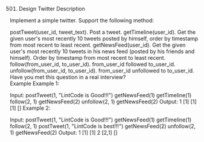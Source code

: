 501. Design Twitter
Description

Implement a simple twitter. Support the following method:

postTweet(user_id, tweet_text). Post a tweet.
getTimeline(user_id). Get the given user's most recently 10 tweets posted by himself, order by timestamp from most recent to least recent.
getNewsFeed(user_id). Get the given user's most recently 10 tweets in his news feed (posted by his friends and himself). Order by timestamp from most recent to least recent.
follow(from_user_id, to_user_id). from_user_id followed to_user_id.
unfollow(from_user_id, to_user_id). from_user_id unfollowed to to_user_id.
Have you met this question in a real interview?  
Example
Example 1:

Input:
  postTweet(1, "LintCode is Good!!!")
  getNewsFeed(1)
  getTimeline(1)
  follow(2, 1)
  getNewsFeed(2)
  unfollow(2, 1)
  getNewsFeed(2)
Output:
  1
  [1]
  [1]
  [1]
  []
Example 2:

Input:
  postTweet(1, "LintCode is Good!!!")
  getNewsFeed(1)
  getTimeline(1)
  follow(2, 1)
  postTweet(1, "LintCode is best!!!")
  getNewsFeed(2)
  unfollow(2, 1)
  getNewsFeed(2)
Output:
  1
  [1]
  [1]
  2
  [2,1]
  []

